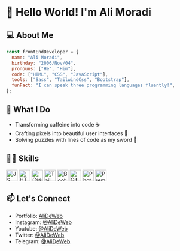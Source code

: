 # 👋 Hello World! I'm Ali Moradi

## 💻 About Me

```javascript
const frontEndDeveloper = {
  name: "Ali Moradi",
  birthday: "2006/Nov/04",
  pronouns: ["He", "Him"],
  code: ["HTML", "CSS", "JavaScript"],
  tools: ["Sass", "TailwindCss", "Bootstrap"],
  funFact: "I can speak three programming languages fluently!",
};
```

## 🚀 What I Do

- Transforming caffeine into code ☕
- Crafting pixels into beautiful user interfaces 🎨
- Solving puzzles with lines of code as my sword 🧩

## 👨‍💻 Skills

<img src="https://raw.githubusercontent.com/danielcranney/readme-generator/main/public/icons/skills/javascript-colored.svg" alt="JS" width="30" /> <img src="https://raw.githubusercontent.com/danielcranney/readme-generator/main/public/icons/skills/html5-colored.svg" alt="HTML" width="30" /> <img src="https://raw.githubusercontent.com/danielcranney/readme-generator/main/public/icons/skills/css3-colored.svg" alt="Css" width="30" /> <img src="https://raw.githubusercontent.com/danielcranney/readme-generator/main/public/icons/skills/tailwindcss-colored.svg" alt="TailwindCss" width="30" /> <img src="https://raw.githubusercontent.com/danielcranney/readme-generator/main/public/icons/skills/bootstrap-colored.svg" alt="Bootstrap" width="30" /> <img src="https://raw.githubusercontent.com/danielcranney/readme-generator/main/public/icons/skills/git-colored.svg" alt="Git" width="30" /> <img src="https://raw.githubusercontent.com/danielcranney/readme-generator/main/public/icons/skills/photoshop-colored.svg" alt="Photoshop" width="30" /> <img src="https://raw.githubusercontent.com/danielcranney/readme-generator/main/public/icons/skills/premierepro-colored.svg" alt="PremierePro" width="30" /> 

## 📫 Let's Connect

- Portfolio: [AliDeWeb](https://alideweb.github.io/AliDeWeb/)
- Instagram: [@AliDeWeb](https://instagram.com/alideweb?igshid=MmVlMjlkMTBhMg==)
- Youtube: [@AliDeWeb](https://youtube.com/@AliDeWeb?si=Rzkzl24UJgt0PP0f)
- Twitter: [@AliDeWeb](https://x.com/AliDeWeb?s=09)
- Telegram: [@AliDeWeb](https://t.me/AliDeWeb)
